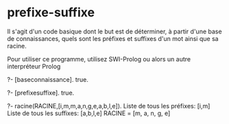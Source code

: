 # prefixe-suffixe


Il s'agit d'un code basique dont le but est de déterminer, à partir d'une base de connaissances, quels sont les préfixes et suffixes d'un mot ainsi que sa racine.

Pour utiliser ce programme, utilisez SWI-Prolog ou alors un autre interpréteur Prolog

?- [baseconnaissance].
true.

?- [prefixesuffixe].
true.

?- racine(RACINE,[i,m,m,a,n,g,e,a,b,l,e]).
Liste de tous les préfixes: 
[i,m]
Liste de tous les suffixes: 
[a,b,l,e]
RACINE = [m, a, n, g, e] 
